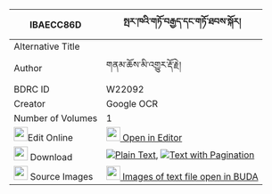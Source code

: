 |IBAECC86D|སྤར་ཁའི་གཏོ་བརྒྱད་དང་གཏོ་ཐབས་སྐོར། 
| --- | --- 
|Alternative Title |
|Author| གནམ་ཆོས་མི་འགྱུར་རྡོ་རྗེ།
|BDRC ID | W22092
|Creator | Google OCR
|Number of Volumes| 1
|<img width="25" src="https://img.icons8.com/color/25/000000/edit-property.png">Edit Online| [<img width="25" src="https://avatars.githubusercontent.com/u/45091458?s=200&v=4"> Open in Editor](http://editor.openpecha.org/IBAECC86D)
|<img width="25" src="https://img.icons8.com/fluent/48/000000/download-2.png"/>  Download | [![](https://img.icons8.com/color/20/000000/txt.png)Plain Text](https://github.com/Openpecha/IBAECC86D/releases/download/v1/parkha_i_to_gye_dang_to_tab_ko_plain_IBAECC86D.zip), [![](https://img.icons8.com/color/20/000000/txt.png)Text with Pagination](https://github.com/Openpecha/IBAECC86D/releases/download/v1/parkha_i_to_gye_dang_to_tab_ko_pages_IBAECC86D.zip)
|<img width="25" src="https://img.icons8.com/plasticine/100/000000/pictures-folder.png"/>  Source Images | [<img width="25" src="https://library.bdrc.io/icons/BUDA-small.svg"> Images of text file open in BUDA](https://library.bdrc.io/show/bdr:W22092)